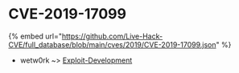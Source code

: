 # CVE-2019-17099
{% embed url="https://github.com/Live-Hack-CVE/full_database/blob/main/cves/2019/CVE-2019-17099.json" %}

* wetw0rk ~> [Exploit-Development](https://www.alice-snow.ru/2019/database/cve-2019-17099/exploit-development-wetw0rk)
